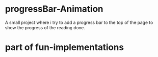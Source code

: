 # progressBar-Animation
A small project where i try to add a progress bar to the top of the page to show the progress of the reading done.


# part of fun-implementations
